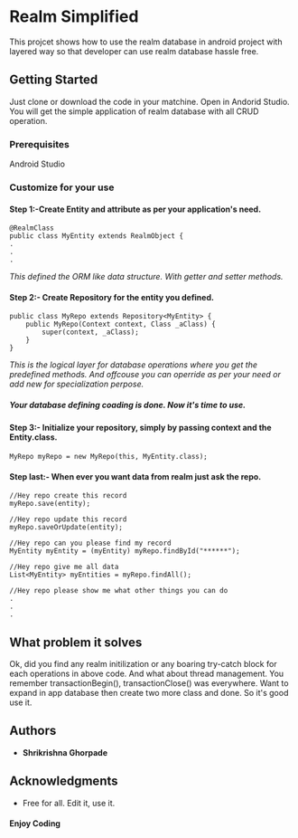 # Realm Simplified

This projcet shows how to use the realm database in android project with layered way so that developer can use realm database hassle free.

## Getting Started

Just clone or download the code in your matchine. Open in Andorid Studio. You will get the simple application of realm database with all CRUD operation. 
### Prerequisites

Android Studio

### Customize for your use

#### Step 1:-Create Entity and attribute as per your application's need.

```
@RealmClass
public class MyEntity extends RealmObject {
.
.
.
```
*This defined the ORM like data structure. With getter and setter methods.*

#### Step 2:- Create Repository for the entity you defined.

```
public class MyRepo extends Repository<MyEntity> {
    public MyRepo(Context context, Class _aClass) {
        super(context, _aClass);
    }
}
```
*This is the logical layer for database operations where you get the predefined methods. And offcouse you can operride as per your need or add new for specialization perpose.*

##### Your database defining coading is done. Now it's time to use.

#### Step 3:- Initialize your repository, simply by passing context and the Entity.class. 

```
MyRepo myRepo = new MyRepo(this, MyEntity.class);
```

#### Step last:- When ever you want data from realm just ask the repo.

```
//Hey repo create this record
myRepo.save(entity);

//Hey repo update this record
myRepo.saveOrUpdate(entity);

//Hey repo can you please find my record
MyEntity myEntity = (myEntity) myRepo.findById("******");

//Hey repo give me all data
List<MyEntity> myEntities = myRepo.findAll();

//Hey repo please show me what other things you can do
.
.
.

```

## What problem it solves
Ok, did you find any realm initilization or any boaring try-catch block for each operations in above code.
And what about thread management. You remember transactionBegin(), transactionClose() was everywhere. Want to expand in app database then create two more class and done.
So it's good use it.

## Authors

* **Shrikrishna Ghorpade** 

## Acknowledgments

* Free for all. Edit it, use it.

#### Enjoy Coding


